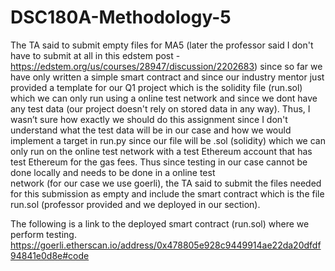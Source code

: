 # DSC180A-Methodology-5

The TA said to submit empty files for MA5 (later the professor said I don't have to submit at all in this 
edstem post - https://edstem.org/us/courses/28947/discussion/2202683) 
since so far we have only written a simple smart contract and since our industry mentor just provided a 
template for our Q1 project which is the solidity file (run.sol) which we can only run using a online
test network and since we dont have any test data (our project doesn't rely on stored data in any way). 
Thus, I wasn’t sure how exactly we should do this assignment since I don't understand what the test data
will be in our case and how we would implement a target in run.py since our file will be .sol (solidity)
which we can only run on the online test network with a test Ethereum account that has test Ethereum for 
the gas fees. Thus since testing in our case cannot be done locally and needs to be done in a online test  
network (for our case we use goerli), the TA said to submit the files needed for this submission as empty 
and include the smart contract which is the file run.sol (professor provided and we deployed in our section).

The following is a link to the deployed smart contract (run.sol) where we perform testing.
https://goerli.etherscan.io/address/0x478805e928c9449914ae22da20dfdf94841e0d8e#code
